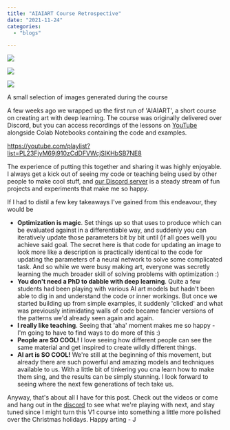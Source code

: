 ```yaml
---
title: "AIAIART Course Retrospective"
date: "2021-11-24"
categories:
  - "blogs"

---
```


![](https://datasciencecastnethome.files.wordpress.com/2021/11/download-4.png?w=540)

![](https://datasciencecastnethome.files.wordpress.com/2021/11/cat_progress2.png?w=257)

![](https://datasciencecastnethome.files.wordpress.com/2021/11/step0299.png?w=300)

A small selection of images generated during the course

A few weeks ago we wrapped up the first run of 'AIAIART', a short course on creating art with deep learning. The course was originally delivered over Discord, but you can access recordings of the lessons on [YouTube](https://youtube.com/playlist?list=PL23FjyM69j910zCdDFVWcjSIKHbSB7NE8) alongside Colab Notebooks containing the code and examples.

https://youtube.com/playlist?list=PL23FjyM69j910zCdDFVWcjSIKHbSB7NE8

The experience of putting this together and sharing it was highly enjoyable. I always get a kick out of seeing my code or teaching being used by other people to make cool stuff, and [our Discord server](https://discord.gg/vDwGFQTKrW) is a steady stream of fun projects and experiments that make me so happy.

If I had to distil a few key takeaways I've gained from this endeavour, they would be

- **Optimization is magic**. Set things up so that <some function> uses <some parameters> to produce <some output> which can be evaluated against <some goal> in a differentiable way, and suddenly you can iteratively update those parameters bit by bit until (if all goes well) you achieve said goal. The secret here is that code for updating an image to look more like a description is practically identical to the code for updating the parameters of a neural network to solve some complicated task. And so while we were busy making art, everyone was secretly learning the much broader skill of solving problems with optimization :)
- **You don't need a PhD to dabble with deep learning**. Quite a few students had been playing with various AI art models but hadn't been able to dig in and understand the code or inner workings. But once we started building up from simple examples, it suddenly 'clicked' and what was previously intimidating walls of code became fancier versions of the patterns we'd already seen again and again.
- **I really like teaching**. Seeing that 'aha' moment makes me so happy - I'm going to have to find ways to do more of this :)
- **People are SO COOL!** I love seeing how different people can see the same material and get inspired to create wildly different things.
- **AI art is SO COOL!** We're still at the beginning of this movement, but already there are such powerful and amazing models and techniques available to us. With a little bit of tinkering you cna learn how to make them sing, and the results can be simply stunning. I look forward to seeing where the next few generations of tech take us.

Anyway, that's about all I have for this post. Check out the videos or come and hang out in the [discord](https://discord.gg/vDwGFQTKrW) to see what we're playing with next, and stay tuned since I might turn this V1 course into something a little more polished over the Christmas holidays. Happy arting - J
